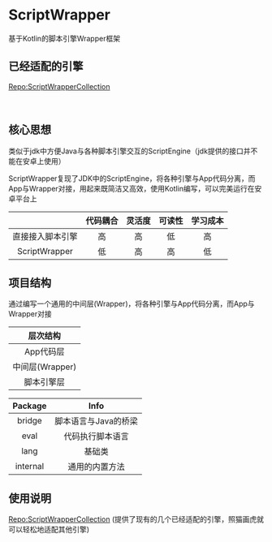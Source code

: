 # ScriptWrapper
基于Kotlin的脚本引擎Wrapper框架




## 已经适配的引擎
[Repo:ScriptWrapperCollection](https://github.com/TIIEHenry/ScriptWrapperCollection)


​    


## 核心思想
类似于jdk中方便Java与各种脚本引擎交互的ScriptEngine（jdk提供的接口并不能在安卓上使用）

ScriptWrapper复现了JDK中的ScriptEngine，将各种引擎与App代码分离，而App与Wrapper对接，用起来既简洁又高效，使用Kotlin编写，可以完美运行在安卓平台上




|    |  代码耦合  |  灵活度  |  可读性  |  学习成本  |
|  :----:  |  :----:  | :----:  |  :----:  |  :----:  |
| 直接接入脚本引擎 | 高 |  高  |  低  |  高  |
|  ScriptWrapper  | 低 |  高  |  高  |  低  |







## 项目结构

通过编写一个通用的中间层(Wrapper)，将各种引擎与App代码分离，而App与Wrapper对接


|  层次结构  |
|  :----:  |
|  App代码层  |
|  中间层(Wrapper)  |
|  脚本引擎层  |


|  Package  |  Info  |
|  :----:  |  :----:  |
|  bridge  |  脚本语言与Java的桥梁  |
|  eval |  代码执行脚本语言  |
| lang | 基础类 |
|  internal |  通用的内置方法  |


## 使用说明



[Repo:ScriptWrapperCollection](https://github.com/TIIEHenry/ScriptWrapperCollection) (提供了现有的几个已经适配的引擎，照猫画虎就可以轻松地适配其他引擎)



